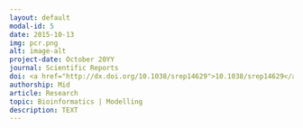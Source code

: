 ```yaml
---
layout: default
modal-id: 5
date: 2015-10-13
img: pcr.png
alt: image-alt
project-date: October 20YY
journal: Scientific Reports
doi: <a href="http://dx.doi.org/10.1038/srep14629">10.1038/srep14629</a>
authorship: Mid
article: Research
topic: Bioinformatics | Modelling
description: TEXT
---
```


